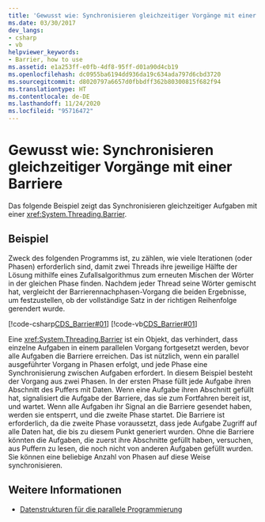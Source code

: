 ```yaml
---
title: 'Gewusst wie: Synchronisieren gleichzeitiger Vorgänge mit einer Barriere'
ms.date: 03/30/2017
dev_langs:
- csharp
- vb
helpviewer_keywords:
- Barrier, how to use
ms.assetid: e1a253ff-e0fb-4df8-95ff-d01a90d4cb19
ms.openlocfilehash: dc0955ba6194dd936da19c634ada797d6cbd3720
ms.sourcegitcommit: d8020797a6657d0fbbdff362b80300815f682f94
ms.translationtype: HT
ms.contentlocale: de-DE
ms.lasthandoff: 11/24/2020
ms.locfileid: "95716472"
---
```

# <a name="how-to-synchronize-concurrent-operations-with-a-barrier"></a>Gewusst wie: Synchronisieren gleichzeitiger Vorgänge mit einer Barriere

Das folgende Beispiel zeigt das Synchronisieren gleichzeitiger Aufgaben mit einer <xref:System.Threading.Barrier>.  
  
## <a name="example"></a>Beispiel  

 Zweck des folgenden Programms ist, zu zählen, wie viele Iterationen (oder Phasen) erforderlich sind, damit zwei Threads ihre jeweilige Hälfte der Lösung mithilfe eines Zufallsalgorithmus zum erneuten Mischen der Wörter in der gleichen Phase finden. Nachdem jeder Thread seine Wörter gemischt hat, vergleicht der Barrierennachphasen-Vorgang die beiden Ergebnisse, um festzustellen, ob der vollständige Satz in der richtigen Reihenfolge gerendert wurde.  
  
 [!code-csharp[CDS_Barrier#01](../../../samples/snippets/csharp/VS_Snippets_Misc/cds_barrier/cs/barrier.cs#01)]
 [!code-vb[CDS_Barrier#01](../../../samples/snippets/visualbasic/VS_Snippets_Misc/cds_barrier/vb/barrier_vb.vb#01)]  
  
 Eine <xref:System.Threading.Barrier> ist ein Objekt, das verhindert, dass einzelne Aufgaben in einem parallelen Vorgang fortgesetzt werden, bevor alle Aufgaben die Barriere erreichen. Das ist nützlich, wenn ein parallel ausgeführter Vorgang in Phasen erfolgt, und jede Phase eine Synchronisierung zwischen Aufgaben erfordert. In diesem Beispiel besteht der Vorgang aus zwei Phasen. In der ersten Phase füllt jede Aufgabe ihren Abschnitt des Puffers mit Daten. Wenn eine Aufgabe ihren Abschnitt gefüllt hat, signalisiert die Aufgabe der Barriere, das sie zum Fortfahren bereit ist, und wartet. Wenn alle Aufgaben ihr Signal an die Barriere gesendet haben, werden sie entsperrt, und die zweite Phase startet. Die Barriere ist erforderlich, da die zweite Phase voraussetzt, dass jede Aufgabe Zugriff auf alle Daten hat, die bis zu diesem Punkt generiert wurden. Ohne die Barriere könnten die Aufgaben, die zuerst ihre Abschnitte gefüllt haben, versuchen, aus Puffern zu lesen, die noch nicht von anderen Aufgaben gefüllt wurden. Sie können eine beliebige Anzahl von Phasen auf diese Weise synchronisieren.  
  
## <a name="see-also"></a>Weitere Informationen

- [Datenstrukturen für die parallele Programmierung](../parallel-programming/data-structures-for-parallel-programming.md)
